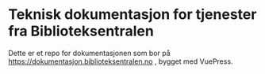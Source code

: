 # Teknisk dokumentasjon for tjenester fra Biblioteksentralen

Dette er et repo for dokumentasjonen som bor på https://dokumentasjon.biblioteksentralen.no , bygget med VuePress.
